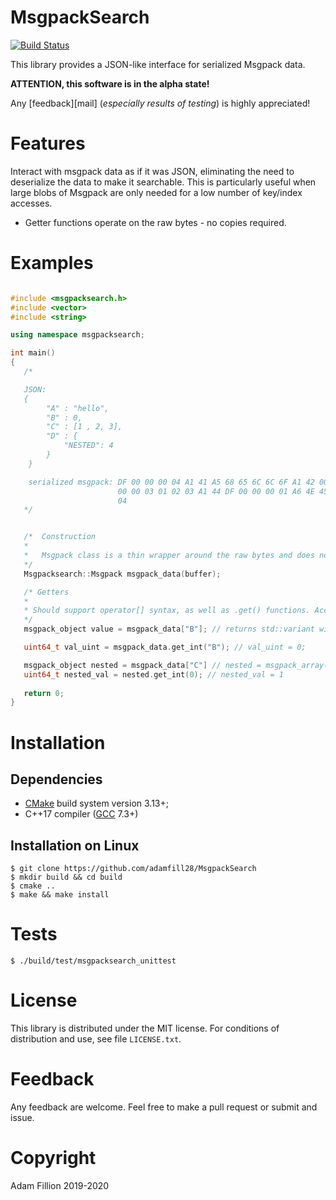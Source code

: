 MsgpackSearch
====================================
[![Build Status](https://travis-ci.com/adamfillion/MsgpackSearch.svg?token=W9zuzwEoz6cKPPLYczY3&branch=master)](https://travis-ci.com/adamfillion/MsgpackSearch)

This library provides a JSON-like interface for serialized Msgpack data.

**ATTENTION, this software is in the alpha state!**

Any [feedback][mail] (*especially results of testing*) is highly appreciated!

Features
========

Interact with msgpack data as if it was JSON, eliminating the need to deserialize the data to make it searchable. This is
particularly useful when large blobs of Msgpack are only needed for a low number of key/index accesses. 

- Getter functions operate on the raw bytes - no copies required.

Examples
=======

```cpp

#include <msgpacksearch.h>
#include <vector>
#include <string>

using namespace msgpacksearch;

int main()
{
   /* 

   JSON: 
   {
        "A" : "hello",
        "B" : 0,
        "C" : [1 , 2, 3],
        "D" : {
            "NESTED": 4
        }
    }

    serialized msgpack: DF 00 00 00 04 A1 41 A5 68 65 6C 6C 6F A1 42 00 A1 43 DD 00 
                        00 00 03 01 02 03 A1 44 DF 00 00 00 01 A6 4E 45 53 54 45 44 
                        04
   */


   /*  Construction
   * 
   *   Msgpack class is a thin wrapper around the raw bytes and does not require ownership.
   */
   Msgpacksearch::Msgpack msgpack_data(buffer); 

   /* Getters
   * 
   * Should support operator[] syntax, as well as .get() functions. Access errors should be handled via throws (in the case of []) or null returns (in the case of .get())
   */
   msgpack_object value = msgpack_data["B"]; // returns std::variant with current alternative type 'uint64_t' and value 0

   uint64_t val_uint = msgpack_data.get_int("B"); // val_uint = 0;

   msgpack_object nested = msgpack_data["C"] // nested = msgpack_array([1, 2, 3])
   uint64_t nested_val = nested.get_int(0); // nested_val = 1
   
   return 0;
}
```

Installation 
==========================

Dependencies
------------

- [CMake] build system version 3.13+;
- C++17 compiler ([GCC] 7.3+)

Installation on Linux
---------------------

    $ git clone https://github.com/adamfill28/MsgpackSearch
    $ mkdir build && cd build
    $ cmake ..
    $ make && make install


Tests 
==========================
    $ ./build/test/msgpacksearch_unittest

License
=======

This library is distributed under the MIT license. For conditions of distribution and use,
see file `LICENSE.txt`.

Feedback
========

Any feedback are welcome. Feel free to make a pull request or submit and issue.

Copyright
=========

Adam Fillion 2019-2020

[CMake]: https://cmake.org/
[GCC]: https://gcc.gnu.org/
